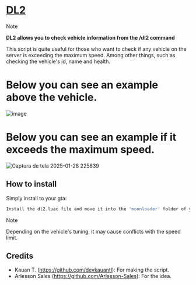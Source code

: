 # [DL2](https://github.com/devkauantl/DL2-SA-MP)

> [!NOTE]  
> **DL2 allows you to check vehicle information from the /dl2 command**

This script is quite useful for those who want to check if any vehicle on the server is exceeding the maximum speed.
Among other things, such as checking the vehicle's id, name and health.





# Below you can see an example above the vehicle.
![image](https://github.com/user-attachments/assets/f8829e7d-06fc-463a-9c5a-54cd54545a2c)





# Below you can see an example if it exceeds the maximum speed.
![Captura de tela 2025-01-28 225839](https://github.com/user-attachments/assets/22faa8b5-f18a-49c4-a59b-4b97a09b88a9)



## How to install

Simply install to your gta:
```bash
Install the dl2.luac file and move it into the 'moonloader' folder of your gta.
```

> [!NOTE]  
> Depending on the vehicle's tuning, it may cause conflicts with the speed limit.

## Credits
- Kauan T. (https://github.com/devkauantl): For making the script.
- Arlesson Sales (https://github.com/Arlesson-Sales): For the idea.
